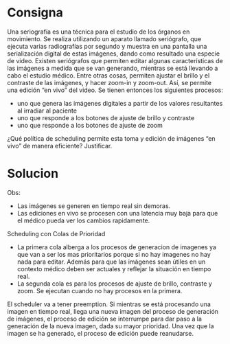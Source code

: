 # Consigna

Una seriografía es una técnica para el estudio de los órganos en movimiento. Se realiza utilizando
un aparato llamado seriógrafo, que ejecuta varias radiografías por segundo y muestra en una pantalla una serialización digital de estas imágenes, dando como resultado una especie de video.
Existen seriógrafos que permiten editar algunas características de las imágenes a medida que se
van generando, mientras se está llevando a cabo el estudio médico. Entre otras cosas, permiten ajustar el brillo y el contraste de las imágenes, y hacer zoom-in y zoom-out. Así, se permite una edición “en vivo” del video.
Se tienen entonces los siguientes procesos:

- uno que genera las imágenes digitales a partir de los valores resultantes al irradiar al paciente
- uno que responde a los botones de ajuste de brillo y contraste
- uno que responde a los botones de ajuste de zoom

¿Qué política de scheduling permite esta toma y edición de imágenes “en vivo” de manera eficiente?
Justificar.

# Solucion

Obs:

- Las imágenes se generen en tiempo real sin demoras.
- Las ediciones en vivo se procesen con una latencia muy baja para que el médico pueda ver los cambios rapidamente.

Scheduling con Colas de Prioridad

- La primera cola alberga a los procesos de generacion de imagenes ya que van a ser los mas prioritarios porque si no hay imagenes no hay nada para editar. Además para que las imágenes sean útiles en un contexto médico deben ser actuales y reflejar la situación en tiempo real.
- La segunda cola es para los procesos de ajuste de brillo, contraste y zoom. Se ejecutan cuando no hay procesos en la primera.

El scheduler va a tener preemption. Si mientras se está procesando una imagen en tiempo real, llega una nueva imagen del proceso de generación de imágenes, el proceso de edición se interrumpe para dar paso a la generación de la nueva imagen, dada su mayor prioridad. Una vez que la imagen se ha generado, el proceso de edición puede reanudarse.
